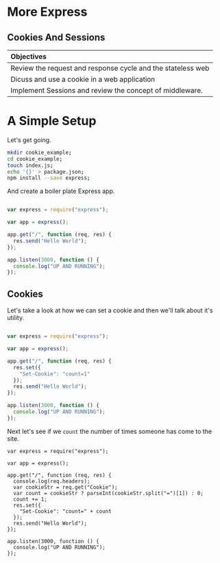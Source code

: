 # More Express
## Cookies And Sessions

| Objectives |
| :---- |
| Review the request and response cycle and the stateless web |
| Dicuss and use a cookie in a web application |
| Implement Sessions and review the concept of middleware. |

# A Simple Setup

Let's get going.

```bash
mkdir cookie_example;
cd cookie_example;
touch index.js;
echo '{}' > package.json;
npm install --save express;
```


And create a boiler plate Express app.

```javascript

var express = require("express");

var app = express();

app.get("/", function (req, res) {
  res.send("Hello World");
});

app.listen(3000, function () {
  console.log("UP AND RUNNING");
});
```

## Cookies

Let's take a look at how we can set a cookie and then we'll talk about it's utility.

```javascript

var express = require("express");

var app = express();

app.get("/", function (req, res) {
  res.set({
    "Set-Cookie": "count=1"
  });
  res.send("Hello World");
});

app.listen(3000, function () {
  console.log("UP AND RUNNING");
});

```

Next let's see if we `count` the number of times someone has come to the site.

```
var express = require("express");

var app = express();

app.get("/", function (req, res) {
  console.log(req.headers);
  var cookieStr = req.get("Cookie");
  var count = cookieStr ? parseInt(cookieStr.split("=")[1]) : 0;
  count += 1;
  res.set({
    "Set-Cookie": "count=" + count
  });
  res.send("Hello World");
});

app.listen(3000, function () {
  console.log("UP AND RUNNING");
});


```
